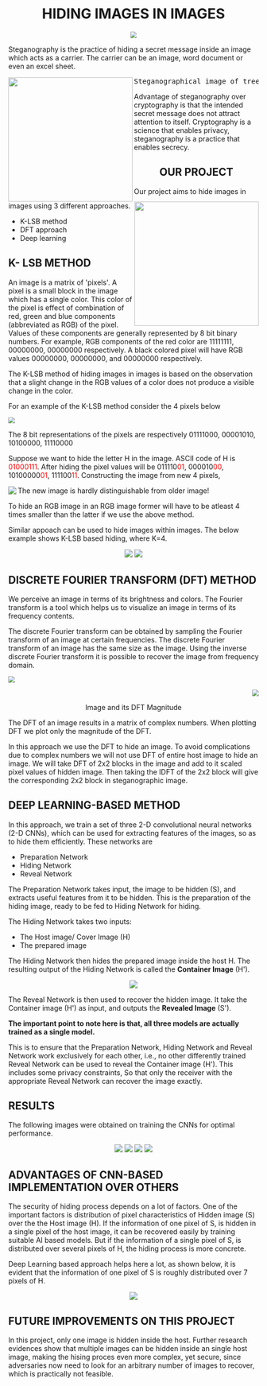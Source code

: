 <h1 align = 'center'>HIDING IMAGES IN IMAGES</h1> 


<p align='center'>
<img src="https://github.com/IEEE-NITK/Hiding-Images/blob/main/Blog/Images/Photo_thumbnail.jpg" style="zoom:80%;" />
</p>


Steganography is the practice of hiding a secret message inside an image which acts as a carrier. The carrier can be an image, word document or even an excel sheet.



<p float="left">
    <img src="https://github.com/IEEE-NITK/Hiding-Images/blob/main/Blog/Images/Steganography_original.png" width="250" align = 'left'/>
    <img src="https://github.com/IEEE-NITK/Hiding-Images/blob/main/Blog/Images/Steganography_recovered.png" width="250" align = 'right'/>
</p>













<pre class = tab>Steganographical image of tree 				 				Recovered image of cat</pre>



Advantage of steganography over cryptography is that the intended secret message does not attract attention to itself. Cryptography is a science that enables privacy, steganography is a practice that enables secrecy.



<h2 align = 'center'>OUR PROJECT</h2>

Our project aims to hide images in images using 3 different approaches. 

* K-LSB method
* DFT approach
* Deep learning





## K- LSB METHOD

An image is a matrix of 'pixels'. A pixel is a small block in the image which has a single color. This color of the pixel is effect of combination of red, green and blue components (abbreviated as RGB) of the pixel. Values of these components are generally represented by 8 bit binary numbers.
For example, RGB components of the red color are 11111111, 00000000, 00000000 respectively. A black colored pixel will have RGB values 00000000, 00000000, and 00000000 respectively. 

The K-LSB method of hiding images in images is based on the observation that a slight change in the RGB values of a color does not produce a visible change in the color. 



For an example of the K-LSB method consider the 4 pixels below

<img src="https://github.com/IEEE-NITK/Hiding-Images/blob/main/Blog/Images/grayscale_image.png" style="zoom:80%;" />     

The 8 bit representations of the pixels are respectively 01111000, 00001010, 10100000, 11110000

Suppose we want to hide the letter H in the image. ASCII code of H is <span style='color:red'>01000111</span>.  After hiding the pixel values will be
011110<span style='color:red'>01</span>, 000010<span style='color:red'>00</span>, 10100000<span style='color:red'>01</span>, 111100<span style='color:red'>11</span>. Constructing the image from new 4 pixels,

<img src="https://github.com/IEEE-NITK/Hiding-Images/blob/main/Blog/Images/hidden.png"  align = 'left'  />



The new image is hardly distinguishable from older image!



To hide an RGB image in an RGB image former will have to be atleast 4 times smaller than the latter if we use the above method. 

Similar appoach can be used to hide images within images. The below example shows K-LSB based hiding, where K=4.

<p align='center'>
    <img src="https://github.com/IEEE-NITK/Hiding-Images/blob/main/Blog/Images/K-LSB%20in%20Images-1.png" />
    <img src="https://github.com/IEEE-NITK/Hiding-Images/blob/main/Blog/Images/K-LSB%20in%20Images.png" />

</p>



## DISCRETE FOURIER TRANSFORM (DFT) METHOD

We perceive an image in terms of its brightness and colors. The Fourier transform is a tool which helps us to visualize an image in terms of its frequency contents.  

The discrete Fourier transform can be obtained by sampling the Fourier transform of an image at certain frequencies.  The discrete Fourier transform of an image has the same size as the image. Using the inverse discrete Fourier transform  it is possible to recover the image from frequency domain.

<p align='left'>
<img src="https://github.com/IEEE-NITK/Hiding-Images/blob/main/Blog/Images/img1.png" style="zoom:80%;"/>
</p>

<p align='right'>
<img src="https://github.com/IEEE-NITK/Hiding-Images/blob/main/Blog/Images/img2.png" style="zoom:80%;"/>
</p>

<p align = 'center'> Image and its DFT Magnitude</p>

The DFT of an image results in a matrix of complex numbers. When plotting DFT we plot only the magnitude of the DFT. 

In this approach we use the DFT to hide an image. To avoid complications due to complex numbers we will not use DFT of entire host image to hide an image. We will take DFT of 2x2 blocks in the image and add to it scaled pixel values of hidden image. Then taking the IDFT of the 2x2 block will give the corresponding 2x2 block in steganographic image. 

## DEEP LEARNING-BASED METHOD


In this approach, we train a set of three 2-D convolutional neural networks (2-D CNNs), which can be used for extracting features of the images, so as to hide them efficiently.
These networks are
* Preparation Network
* Hiding Network
* Reveal Network

The Preparation Network takes input, the image to be hidden (S), and extracts useful features from it to be hidden. This is the preparation of the hiding image, ready to be fed to Hiding Network for hiding.

The Hiding Network takes two inputs:
* The Host image/ Cover Image (H)
* The prepared image

The Hiding Network then hides the prepared image inside the host H. The resulting output of the Hiding Network is called the **Container Image** (H').

<p align='center'>
    <img src="https://github.com/IEEE-NITK/Hiding-Images/blob/main/Blog/Images/deepcnn1.png" />
</p>

The Reveal Network is then used to recover the hidden image. It take the Container image (H') as input, and outputs the **Revealed Image** (S').

**The important point to note here is that, all three models are actually trained as a single model.**

This is to ensure that the Preparation Network, Hiding Network and Reveal Network work exclusively for each other, i.e., no other differently trained Reveal Network can be used to reveal the Container image (H'). This includes some privacy constraints, So that only the receiver with the appropriate Reveal Network can recover the image exactly.


## RESULTS

The following images were obtained on training the CNNs for optimal performance.

<p align='center'>
    <img src="https://github.com/IEEE-NITK/Hiding-Images/blob/main/Blog/Images/c1.png" />
    <img src="https://github.com/IEEE-NITK/Hiding-Images/blob/main/Blog/Images/d1.png" />
    <img src="https://github.com/IEEE-NITK/Hiding-Images/blob/main/Blog/Images/c2.png" />
    <img src="https://github.com/IEEE-NITK/Hiding-Images/blob/main/Blog/Images/d2.png" />
</p>


## ADVANTAGES OF CNN-BASED IMPLEMENTATION OVER OTHERS

The security of hiding process depends on a lot of factors. One of the important factors is distribution of pixel characteristics of Hidden image (S) over the the Host image (H). If the information of one pixel of S, is hidden in a single pixel of the host image, it can be recovered easily by training suitable AI based models. But if the information of a single pixel of S, is distributed over several pixels of H, the hiding process is more concrete.

Deep Learning based approach helps here a lot, as shown below, it is evident that the information of one pixel of S is roughly distributed over 7 pixels of H.

<p align='center'>
    <img src="https://github.com/IEEE-NITK/Hiding-Images/blob/main/Blog/Images/pixel_dist.png" />
</p>

## FUTURE IMPROVEMENTS ON THIS PROJECT

In this project, only one image is hidden inside the host. Further research evidences show that multiple images can be hidden inside an single host image, making the hising proces even more complex, yet secure, since adversaries now need to look for an arbitrary number of images to recover, which is practically not feasible.

